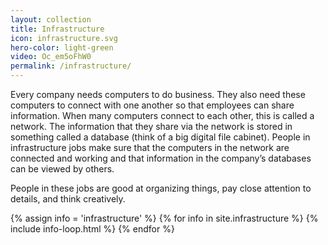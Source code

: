 ```yaml
---
layout: collection
title: Infrastructure
icon: infrastructure.svg
hero-color: light-green
video: Oc_em5oFhW0
permalink: /infrastructure/
---
```

<section class="db center measure f4">
<p>Every company needs computers to do business. They also need these computers to connect with one another so that employees can share information. When many computers connect to each other, this is called a network. The information that they share via the network is stored in something called a database (think of a big digital file cabinet). People in infrastructure jobs make sure that the computers in the network are connected and working and that information in the company’s databases can be viewed by others.</p>

<p>People in these jobs are good at organizing things, pay close attention to details, and think creatively.</p>
</section>
   <div class="cf pa2">
  {% assign info = 'infrastructure' %}
  {% for info in site.infrastructure %}
    {% include info-loop.html %}
{% endfor %}
 </div>